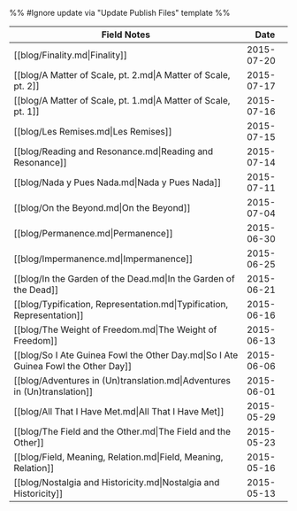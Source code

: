 %% #Ignore update via "Update Publish Files" template %% 

| Field Notes                                                                        | Date       |
| ---------------------------------------------------------------------------------- | ---------- |
| [[blog/Finality.md\|Finality]]                                                     | 2015-07-20 |
| [[blog/A Matter of Scale, pt. 2.md\|A Matter of Scale, pt. 2]]                     | 2015-07-17 |
| [[blog/A Matter of Scale, pt. 1.md\|A Matter of Scale, pt. 1]]                     | 2015-07-16 |
| [[blog/Les Remises.md\|Les Remises]]                                               | 2015-07-15 |
| [[blog/Reading and Resonance.md\|Reading and Resonance]]                           | 2015-07-14 |
| [[blog/Nada y Pues Nada.md\|Nada y Pues Nada]]                                     | 2015-07-11 |
| [[blog/On the Beyond.md\|On the Beyond]]                                           | 2015-07-04 |
| [[blog/Permanence.md\|Permanence]]                                                 | 2015-06-30 |
| [[blog/Impermanence.md\|Impermanence]]                                             | 2015-06-25 |
| [[blog/In the Garden of the Dead.md\|In the Garden of the Dead]]                   | 2015-06-21 |
| [[blog/Typification, Representation.md\|Typification, Representation]]             | 2015-06-16 |
| [[blog/The Weight of Freedom.md\|The Weight of Freedom]]                           | 2015-06-13 |
| [[blog/So I Ate Guinea Fowl the Other Day.md\|So I Ate Guinea Fowl the Other Day]] | 2015-06-06 |
| [[blog/Adventures in (Un)translation.md\|Adventures in (Un)translation]]           | 2015-06-01 |
| [[blog/All That I Have Met.md\|All That I Have Met]]                               | 2015-05-29 |
| [[blog/The Field and the Other.md\|The Field and the Other]]                       | 2015-05-23 |
| [[blog/Field, Meaning, Relation.md\|Field, Meaning, Relation]]                     | 2015-05-16 |
| [[blog/Nostalgia and Historicity.md\|Nostalgia and Historicity]]                   | 2015-05-13 |
